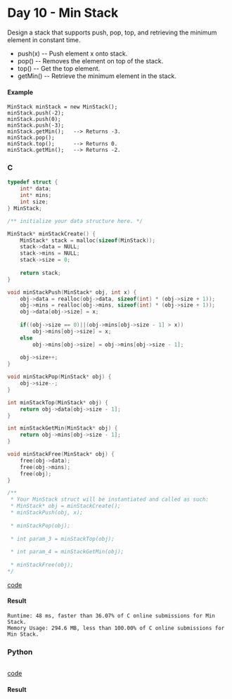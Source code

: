 # Day 10 - Min Stack
Design a stack that supports push, pop, top, and retrieving the minimum element in constant time.

* push(x) -- Push element x onto stack.
* pop() -- Removes the element on top of the stack.
* top() -- Get the top element.
* getMin() -- Retrieve the minimum element in the stack.

#### Example
```
MinStack minStack = new MinStack();
minStack.push(-2);
minStack.push(0);
minStack.push(-3);
minStack.getMin();   --> Returns -3.
minStack.pop();
minStack.top();      --> Returns 0.
minStack.getMin();   --> Returns -2.
```

### C
```C
typedef struct {
    int* data;
    int* mins;
    int size;
} MinStack;

/** initialize your data structure here. */

MinStack* minStackCreate() {
    MinStack* stack = malloc(sizeof(MinStack));
    stack->data = NULL;
    stack->mins = NULL;
    stack->size = 0;
    
    return stack;
}

void minStackPush(MinStack* obj, int x) {
    obj->data = realloc(obj->data, sizeof(int) * (obj->size + 1));
    obj->mins = realloc(obj->mins, sizeof(int) * (obj->size + 1));
    obj->data[obj->size] = x;
    
    if((obj->size == 0)||(obj->mins[obj->size - 1] > x))
        obj->mins[obj->size] = x;
    else
        obj->mins[obj->size] = obj->mins[obj->size - 1];
    
    obj->size++;
}

void minStackPop(MinStack* obj) {
    obj->size--;
}

int minStackTop(MinStack* obj) {
    return obj->data[obj->size - 1];
}

int minStackGetMin(MinStack* obj) {
    return obj->mins[obj->size - 1];
}

void minStackFree(MinStack* obj) {
    free(obj->data);
    free(obj->mins);
    free(obj);
}

/**
 * Your MinStack struct will be instantiated and called as such:
 * MinStack* obj = minStackCreate();
 * minStackPush(obj, x);
 
 * minStackPop(obj);
 
 * int param_3 = minStackTop(obj);
 
 * int param_4 = minStackGetMin(obj);
 
 * minStackFree(obj);
*/
```
[code](C/minStack.c)

#### Result
```
Runtime: 48 ms, faster than 36.07% of C online submissions for Min Stack.
Memory Usage: 294.6 MB, less than 100.00% of C online submissions for Min Stack.
```

### Python
```python

```
[code](Python/minStack.py)

#### Result
```

```
